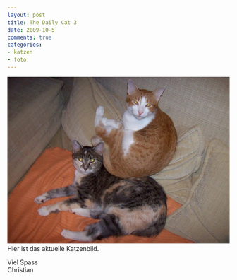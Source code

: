 ```yaml
--- 
layout: post
title: The Daily Cat 3
date: 2009-10-5
comments: true
categories: 
- katzen
- foto
---
```

![cat5](/static/wpdata/2010/12/cat5.jpg)
Hier ist das aktuelle Katzenbild.

Viel Spass   
Christian
